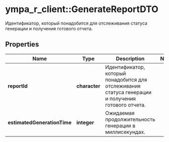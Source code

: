 # ympa_r_client::GenerateReportDTO

Идентификатор, который понадобится для отслеживания статуса генерации и получения готового отчета.

## Properties
Name | Type | Description | Notes
------------ | ------------- | ------------- | -------------
**reportId** | **character** | Идентификатор, который понадобится для отслеживания статуса генерации и получения готового отчета. | 
**estimatedGenerationTime** | **integer** | Ожидаемая продолжительность генерации в миллисекундах. | 


